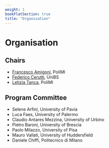```yaml
---
weight: 1
bookFlatSection: true
title: "Organisation"
---
```


# Organisation

## Chairs 
* [Francesco Amigoni](https://amigoni.faculty.polimi.it), PoliMI
* [Federico Cerutti](https://federico-cerutti.unibs.it/), UniBS
* [Letizia Tanca](https://tanca.faculty.polimi.it/), PoliMI

## Program Committee
* Selene Arfini, University of Pavia
* Luca Faes, University of Palermo
* Claudio Antares Mezzina, University of Urbino
* Pietro Baroni, University of Brescia
* Paolo Milazzo, University of Pisa
* Mauro Vallati, University of Huddersfield
* Daniele Chiffi, Politecnico di Milano
